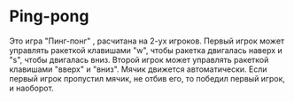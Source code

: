 # Ping-pong
Это игра "Пинг-понг" , расчитана на 2-ух игроков. Первый игрок может управлять ракеткой клавишами "w", чтобы ракетка двигалась наверх и "s", чтобы двигалась вниз. Второй игрок может управлять ракеткой клавишами "вверх" и "вниз". Мячик движется автоматически. Если первый игрок пропустил мячик, не отбив его, то победил первый игрок, и наоборот.
